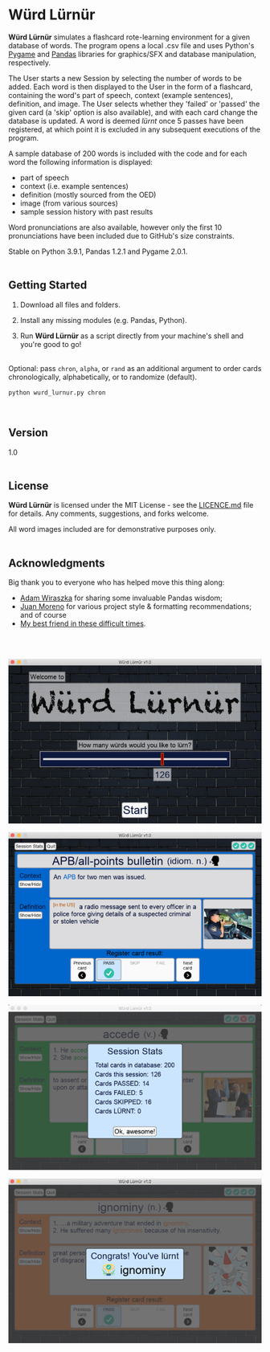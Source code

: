 # Würd Lürnür

__Würd Lürnür__ simulates a flashcard rote-learning environment for a given database of words. The program opens a local .csv file and uses Python's [Pygame](https://www.pygame.org/) and [Pandas](https://pandas.pydata.org/) libraries for graphics/SFX and database manipulation, respectively.

The User starts a new Session by selecting the number of words to be added. Each word is then displayed to the User in the form of a flashcard, containing the word's part of speech, context (example sentences), definition, and image. The User selects whether they 'failed' or 'passed' the given card (a 'skip' option is also available), and with each card change the database is updated. A word is deemed *lürnt* once 5 passes have been registered, at which point it is excluded in any subsequent executions of the program.

A sample database of 200 words is included with the code and for each word the following information is displayed:
* part of speech
* context (i.e. example sentences)
* definition (mostly sourced from the OED)
* image (from various sources)
* sample session history with past results

Word pronunciations are also available, however only the first 10 pronunciations have been included due to GitHub's size constraints.

Stable on Python 3.9.1, Pandas 1.2.1 and Pygame 2.0.1.
<br/><br/>

## Getting Started

1) Download all files and folders.

2) Install any missing modules (e.g. Pandas, Python).

3) Run __Würd Lürnür__ as a script directly from your machine's shell and you're good to go!
<br/><br/>

Optional: pass ```chron```, ```alpha```, or ```rand``` as an additional argument to order cards chronologically, alphabetically, or to randomize (default).

```
python wurd_lurnur.py chron
```


<br/>

## Version

1.0
<br/><br/>

## License

__Würd Lürnür__ is licensed under the MIT License - see the [LICENCE.md](LICENSE) file for details. Any comments, suggestions, and forks welcome.

All word images included are for demonstrative purposes only.
<br/><br/>

## Acknowledgments

Big thank you to everyone who has helped move this thing along:

* [Adam Wiraszka](https://github.com/wiraszka "Adam's Github page") for sharing some invaluable Pandas wisdom;
* [Juan Moreno](https://github.com/juansolu "Juan's Github page") for various project style & formatting recommendations; and of course
* [My best friend in these difficult times](https://www.amazon.ca/Lavazza-Espresso-Crema-Gusto-Coffee/dp/B0769XQ54M/ref=sr_1_8?dchild=1&keywords=lavazza+coffee&qid=1612121705&sr=8-8 "Pure bliss").

<br/><br/>

![Würd Lürnür Screenshot 1](screenshots/wl_1.png "Würd Lürnür Screenshot")

![Würd Lürnür Screenshot 2](screenshots/wl_2.png "Würd Lürnür Screenshot")

![Würd Lürnür Screenshot 3](screenshots/wl_3.png "Würd Lürnür Screenshot")

![Würd Lürnür Screenshot 4](screenshots/wl_4.png "Würd Lürnür Screenshot")


